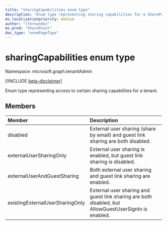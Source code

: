 ```yaml
---
title: "sharingCapabilities enum type"
description: "Enum type representing sharing capabilities for a SharePoint site or tenant."
ms.localizationpriority: medium
author: "lfernandez"
ms.prod: "SharePoint"
doc_type: "enumPageType"
---
```


# sharingCapabilities enum type

Namespace: microsoft.graph.tenantAdmin

[!INCLUDE [beta-disclaimer](../../includes/beta-disclaimer.md)]

Enum type representing access to certain sharing capabilities for a tenant.

## Members
|Member|Description|
|:---|:---|
| disabled                        | External user sharing (share by email) and guest link sharing are both disabled.                     |
| externalUserSharingOnly         | External user sharing is enabled, but guest link sharing is disabled.                                |
| externalUserAndGuestSharing     | Both external user sharing and guest link sharing are enabled.                                       |
| existingExternalUserSharingOnly | External user sharing and guest link sharing are both disabled, but AllowGuestUserSignIn is enabled. |